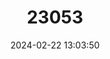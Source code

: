 ---
title: "23053"
category: "Vulpes rueppellii"
draft: false
date: 2024-02-22 13:03:50
languages:
  English: ["Rüppell’s Sand Fox", "Sand Fox", "Rüppell's Fox"]
  French: ["Renard de Rüppell", "Renard famélique"]
  Arabic: ["Taaleb", "Tha’lab Al Remmal", "Thaleb Sahrawi", "Tsaaleb", "Tsaaleb Sahir"]
---